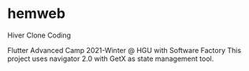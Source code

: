 # hemweb

Hiver Clone Coding

Flutter Advanced Camp 2021-Winter @ HGU with Software Factory
This project uses navigator 2.0 with GetX as state management tool.
